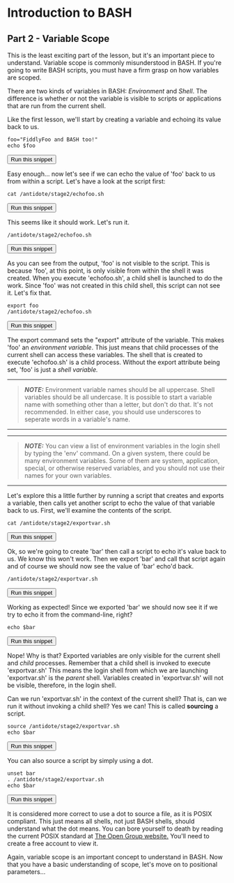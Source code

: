 # Introduction to BASH
## Part 2 - Variable Scope

This is the least exciting part of the lesson, but it's an important piece to understand.  Variable scope is commonly misunderstood in BASH.  If you're going to write BASH scripts, you must have a firm grasp on how variables are scoped.

There are two kinds of variables in BASH: *Environment* and *Shell*.  The difference is whether or not the variable is visible to scripts or applications that are run from the current shell.

Like the first lesson, we'll start by creating a variable and echoing its value back to us.


```
foo="FiddlyFoo and BASH too!"
echo $foo
```
<button type="button" class="btn btn-primary btn-sm" onclick="runSnippetInTab('linux1', this)">Run this snippet</button>

Easy enough... now let's see if we can echo the value of 'foo' back to us from within a script.  Let's have a look at the script first:


```
cat /antidote/stage2/echofoo.sh
```
<button type="button" class="btn btn-primary btn-sm" onclick="runSnippetInTab('linux1', this)">Run this snippet</button>

This seems like it should work.  Let's run it.

```
/antidote/stage2/echofoo.sh
```
<button type="button" class="btn btn-primary btn-sm" onclick="runSnippetInTab('linux1', this)">Run this snippet</button>

As you can see from the output, 'foo' is not visible to the script.  This is because 'foo', at this point, is only visible from within the shell it was created.  When you execute 'echofoo.sh', a child shell is launched to do the work.  Since 'foo' was not created in this child shell, this script can not see it.  Let's fix that.

```
export foo
/antidote/stage2/echofoo.sh
```
<button type="button" class="btn btn-primary btn-sm" onclick="runSnippetInTab('linux1', this)">Run this snippet</button>

The export command sets the "export" attribute of the variable.  This makes 'foo' an *environment variable*.  This just means that child processes of the current shell can access these variables.  The shell that is created to execute 'echofoo.sh' is a child process.  Without the export attribute being set, 'foo' is just a *shell variable.*

---
> **_NOTE:_**  Environment variable names should be all uppercase.  Shell variables should be all undercase.  It is possible to start a variable name with something other than a letter, but don't do that.  It's not recommended.  In either case, you should use underscores to seperate words in a variable's name.

---

---
> **_NOTE:_**  You can view a list of environment variables in the login shell by typing the 'env' command.  On a given system, there could be many environment variables.  Some of them are system, application, special, or otherwise reserved variables, and you should not use their names for your own variables.

---

Let's explore this a little further by running a script that creates and exports a variable, then calls yet another script to echo the value of that variable back to us.  First, we'll examine the contents of the script.

```
cat /antidote/stage2/exportvar.sh
```
<button type="button" class="btn btn-primary btn-sm" onclick="runSnippetInTab('linux1', this)">Run this snippet</button>

Ok, so we're going to create 'bar' then call a script to echo it's value back to us.  We know this won't work.  Then we export 'bar' and call that script again and of course we should now see the value of 'bar' echo'd back.

```
/antidote/stage2/exportvar.sh
```
<button type="button" class="btn btn-primary btn-sm" onclick="runSnippetInTab('linux1', this)">Run this snippet</button>

Working as expected!  Since we exported 'bar' we should now see it if we try to echo it from the command-line, right?

```
echo $bar
```
<button type="button" class="btn btn-primary btn-sm" onclick="runSnippetInTab('linux1', this)">Run this snippet</button>

Nope!  Why is that?  Exported variables are only visible for the current shell and *child* processes.  Remember that a child shell is invoked to execute 'exportvar.sh'  This means the login shell from which we are launching 'exportvar.sh' is the *parent* shell.  Variables created in 'exportvar.sh' will not be visible, therefore, in the login shell.

Can we run 'exportvar.sh' in the context of the current shell?  That is, can we run it without invoking a child shell?  Yes we can!  This is called **sourcing** a script.

```
source /antidote/stage2/exportvar.sh
echo $bar
```
<button type="button" class="btn btn-primary btn-sm" onclick="runSnippetInTab('linux1', this)">Run this snippet</button>

You can also source a script by simply using a dot.


```
unset bar
. /antidote/stage2/exportvar.sh
echo $bar
```
<button type="button" class="btn btn-primary btn-sm" onclick="runSnippetInTab('linux1', this)">Run this snippet</button>

It is considered more correct to use a dot to source a file, as it is POSIX compliant.  This just means all shells, not just BASH shells, should understand what the dot means.  You can bore yourself to death by reading the current POSIX standard at [The Open Group website.](https://publications.opengroup.org/standards/unix/t101)  You'll need to create a free account to view it.

Again, variable scope is an important concept to understand in BASH.  Now that you have a basic understanding of scope, let's move on to positional parameters...







